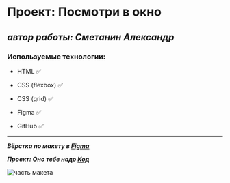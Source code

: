 # **Проект: Посмотри в окно**

## _автор работы: Cметанин Александр_

### Используемые технологии:

- HTML :white_check_mark:

- CSS (flexbox) :white_check_mark:

- CSS (grid) :white_check_mark:

- Figma :white_check_mark:

- GitHub :white_check_mark:

---

**_Вёрстка по макету в [Figma](<https://www.figma.com/file/bqAOzM4moxXdpXwp3Ywy2F/%234-Посмотри-в-окно-(Copy)?node-id=301%3A143&mode=dev>)_**

**_Проект: Оно тебе надо [Код](https://github.com/Alexandr57Orl/posmotri_v_okno)_**

![часть макета](https://w.forfun.com/fetch/e5/e5f7eec13eab557b3397ff90a407c917.jpeg "главное изображение макета")
